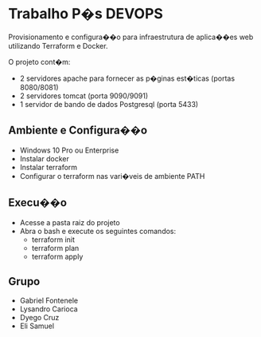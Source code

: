 # Trabalho P�s DEVOPS
Provisionamento e configura��o para infraestrutura de aplica��es web utilizando Terraform e Docker.

O projeto cont�m:
- 2 servidores apache para fornecer as p�ginas est�ticas (portas 8080/8081)
- 2 servidores tomcat (porta 9090/9091)
- 1 servidor de bando de dados Postgresql (porta 5433)

## Ambiente e Configura��o
- Windows 10 Pro ou Enterprise
- Instalar docker
- Instalar terraform
- Configurar o terraform nas vari�veis de ambiente PATH

## Execu��o
- Acesse a pasta raiz do projeto
- Abra o bash e execute os seguintes comandos:
  - terraform init
  - terraform plan
  - terraform apply

## Grupo
- Gabriel Fontenele
- Lysandro Carioca
- Dyego Cruz
- Eli Samuel